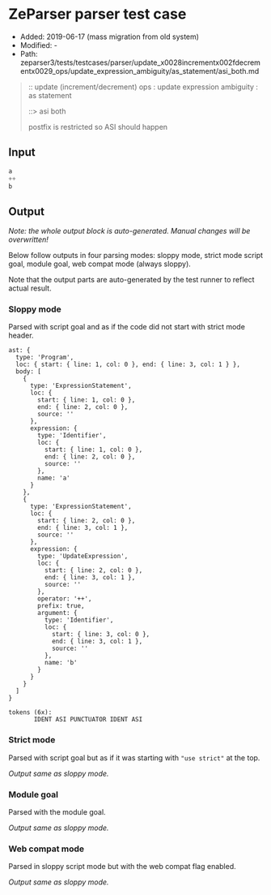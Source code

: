 # ZeParser parser test case

- Added: 2019-06-17 (mass migration from old system)
- Modified: -
- Path: zeparser3/tests/testcases/parser/update_x0028incrementx002fdecrementx0029_ops/update_expression_ambiguity/as_statement/asi_both.md

> :: update (increment/decrement) ops : update expression ambiguity : as statement
>
> ::> asi both
>
> postfix is restricted so ASI should happen

## Input

`````js
a
++
b
`````

## Output

_Note: the whole output block is auto-generated. Manual changes will be overwritten!_

Below follow outputs in four parsing modes: sloppy mode, strict mode script goal, module goal, web compat mode (always sloppy).

Note that the output parts are auto-generated by the test runner to reflect actual result.

### Sloppy mode

Parsed with script goal and as if the code did not start with strict mode header.

`````
ast: {
  type: 'Program',
  loc: { start: { line: 1, col: 0 }, end: { line: 3, col: 1 } },
  body: [
    {
      type: 'ExpressionStatement',
      loc: {
        start: { line: 1, col: 0 },
        end: { line: 2, col: 0 },
        source: ''
      },
      expression: {
        type: 'Identifier',
        loc: {
          start: { line: 1, col: 0 },
          end: { line: 2, col: 0 },
          source: ''
        },
        name: 'a'
      }
    },
    {
      type: 'ExpressionStatement',
      loc: {
        start: { line: 2, col: 0 },
        end: { line: 3, col: 1 },
        source: ''
      },
      expression: {
        type: 'UpdateExpression',
        loc: {
          start: { line: 2, col: 0 },
          end: { line: 3, col: 1 },
          source: ''
        },
        operator: '++',
        prefix: true,
        argument: {
          type: 'Identifier',
          loc: {
            start: { line: 3, col: 0 },
            end: { line: 3, col: 1 },
            source: ''
          },
          name: 'b'
        }
      }
    }
  ]
}

tokens (6x):
       IDENT ASI PUNCTUATOR IDENT ASI
`````

### Strict mode

Parsed with script goal but as if it was starting with `"use strict"` at the top.

_Output same as sloppy mode._

### Module goal

Parsed with the module goal.

_Output same as sloppy mode._

### Web compat mode

Parsed in sloppy script mode but with the web compat flag enabled.

_Output same as sloppy mode._
